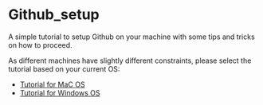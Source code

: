 # Github_setup
A simple tutorial to setup Github on your machine with some tips and tricks on how to proceed.

As different machines have slightly different constraints, please select the tutorial based on your current OS:
* [Tutorial for MaC OS](https://github.com/hadri96/Github_setup/blob/main/how_tos/MAC_OS.md)
* [Tutorial for Windows OS](https://github.com/hadri96/Github_setup/blob/main/how_tos/WINDOWS_OS.md)
